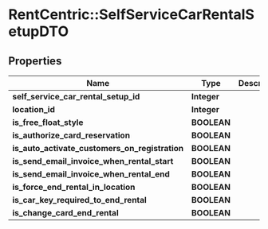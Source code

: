 # RentCentric::SelfServiceCarRentalSetupDTO

## Properties
Name | Type | Description | Notes
------------ | ------------- | ------------- | -------------
**self_service_car_rental_setup_id** | **Integer** |  | [optional] 
**location_id** | **Integer** |  | [optional] 
**is_free_float_style** | **BOOLEAN** |  | [optional] 
**is_authorize_card_reservation** | **BOOLEAN** |  | [optional] 
**is_auto_activate_customers_on_registration** | **BOOLEAN** |  | [optional] 
**is_send_email_invoice_when_rental_start** | **BOOLEAN** |  | [optional] 
**is_send_email_invoice_when_rental_end** | **BOOLEAN** |  | [optional] 
**is_force_end_rental_in_location** | **BOOLEAN** |  | [optional] 
**is_car_key_required_to_end_rental** | **BOOLEAN** |  | [optional] 
**is_change_card_end_rental** | **BOOLEAN** |  | [optional] 


